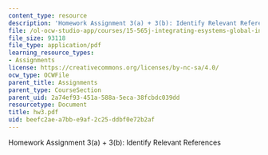 ```yaml
---
content_type: resource
description: 'Homework Assignment 3(a) + 3(b): Identify Relevant References'
file: /ol-ocw-studio-app/courses/15-565j-integrating-esystems-global-information-systems-spring-2002/beefc2aea7bbe9af2c25ddbf0e72b2af_hw3.pdf
file_size: 93118
file_type: application/pdf
learning_resource_types:
- Assignments
license: https://creativecommons.org/licenses/by-nc-sa/4.0/
ocw_type: OCWFile
parent_title: Assignments
parent_type: CourseSection
parent_uid: 2a74ef93-451a-588a-5eca-38fcbdc039dd
resourcetype: Document
title: hw3.pdf
uid: beefc2ae-a7bb-e9af-2c25-ddbf0e72b2af
---
```

Homework Assignment 3(a) + 3(b): Identify Relevant References